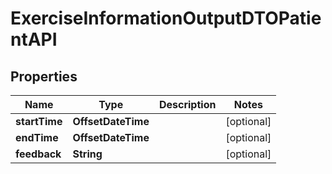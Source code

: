 

# ExerciseInformationOutputDTOPatientAPI


## Properties

| Name | Type | Description | Notes |
|------------ | ------------- | ------------- | -------------|
|**startTime** | **OffsetDateTime** |  |  [optional] |
|**endTime** | **OffsetDateTime** |  |  [optional] |
|**feedback** | **String** |  |  [optional] |



